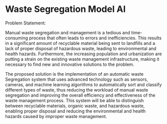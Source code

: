 # Waste Segregation Model AI

Problem Statement:

Manual waste segregation and management is a tedious and time-consuming process that often leads to errors and inefficiencies. This results in a significant amount of recyclable material being sent to landfills and a lack of proper disposal of hazardous waste, leading to environmental and health hazards. Furthermore, the increasing population and urbanization are putting a strain on the existing waste management infrastructure, making it necessary to find new and innovative solutions to the problem.

The proposed solution is the implementation of an automatic waste Segregation system that uses advanced technology such as sensors, cameras, and machine learning algorithms to automatically sort and classify different types of waste, thus reducing the workload of manual waste segregation and improving the overall efficiency and effectiveness of the waste management process. This system will be able to distinguish between recyclable materials, organic waste, and hazardous waste, enabling proper disposal and reducing the environmental and health hazards caused by improper waste management.





